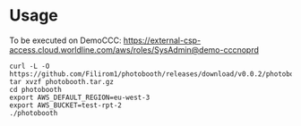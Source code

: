 # Usage

To be executed on DemoCCC: https://external-csp-access.cloud.worldline.com/aws/roles/SysAdmin@demo-cccnoprd


```
curl -L -O https://github.com/Filirom1/photobooth/releases/download/v0.0.2/photobooth.tar.gz
tar xvzf photobooth.tar.gz
cd photobooth
export AWS_DEFAULT_REGION=eu-west-3
export AWS_BUCKET=test-rpt-2
./photobooth
```

